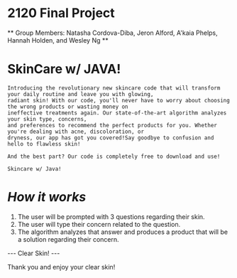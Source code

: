 # 2120 Final Project

** Group Members: Natasha Cordova-Diba, Jeron Alford, A'kaia Phelps, Hannah Holden, and Wesley Ng  **

# SkinCare w/ JAVA!
	Introducing the revolutionary new skincare code that will transform your daily routine and leave you with glowing, 
	radiant skin! With our code, you'll never have to worry about choosing the wrong products or wasting money on 
	ineffective treatments again. Our state-of-the-art algorithm analyzes your skin type, concerns, 
	and preferences to recommend the perfect products for you. Whether you're dealing with acne, discoloration, or 
	dryness, our app has got you covered!Say goodbye to confusion and hello to flawless skin!
	
	And the best part? Our code is completely free to download and use! 
	
	Skincare w/ Java!
        

# ***How it works***		

1. The user will be prompted with 3 questions regarding their skin.
2. The user will type their concern related to the question.
3. The algorithm analyzes that answer and produces a product that will be a solution regarding their concern. 


--- Clear Skin! ---



Thank you and enjoy your clear skin!
